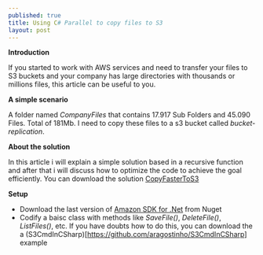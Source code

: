 ```yaml
---
published: true
title: Using C# Parallel to copy files to S3  	
layout: post
---
```

**Introduction**

If you started to work with AWS services and need to transfer your files to S3 buckets and your company has large directories with thousands or millions files, this article can be useful to you.

**A simple scenario**

A folder named *CompanyFiles*  that contains  17.917 Sub Folders and 45.090 Files. Total of 181Mb.
I need to copy these files to a s3 bucket  called  *bucket-replication*.


**About the solution**

In this article i will explain a simple solution based in a recursive function and after that i will discuss how to optimize the code to achieve the goal efficiently. You can download the solution  [CopyFasterToS3](https://github.com/aragostinho/CopyFasterToS3)

**Setup**

* Download the last version of [Amazon SDK for .Net](https://www.nuget.org/packages/AWSSDK) from Nuget
* Codify a baisc class with methods like *SaveFile()*, *DeleteFile()*, *ListFiles()*, etc.  If you have doubts how to do this, you can download the a (S3CmdInCSharp)[https://github.com/aragostinho/S3CmdInCSharp] example  